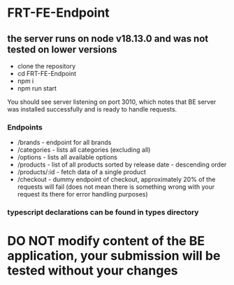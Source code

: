 # FRT-FE-Endpoint

## the server runs on node v18.13.0 and was not tested on lower versions

 - clone the repository
 - cd FRT-FE-Endpoint
 - npm i
 - npm run start

You should see server listening on port 3010, which notes that BE server was installed successfully and is ready to handle requests.

### Endpoints
  -  /brands - endpoint for all brands
  -  /categories - lists all categories (excluding all)
  -  /options - lists all available options
  -  /products - list of all products sorted by release date - descending order
  -  /products/:id - fetch data of a single product
  -  /checkout - dummy endpoint of checkout, approximately 20% of the requests will fail (does not mean there is something wrong with your request its there for error handling purposes)

### typescript declarations can be found in types directory

# DO NOT modify content of the BE application, your submission will be tested without your changes
